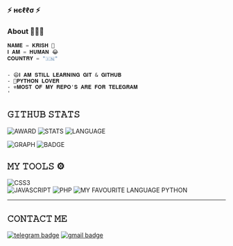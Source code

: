                      
### ⚡ нєℓℓσ ⚡

### About 🙋🏻‍♂️
```python
𝐍𝐀𝐌𝐄 = 𝐊𝐑𝐈𝐒𝐇 💖
𝐈 𝐀𝐌 = 𝐇𝐔𝐌𝐀𝐍 😂
𝐂𝐎𝐔𝐍𝐓𝐑𝐘 = "🇮🇳"
```
###

###
```
- 😄𝐈 𝐀𝐌 𝐒𝐓𝐈𝐋𝐋 𝐋𝐄𝐀𝐑𝐍𝐈𝐍𝐆 𝐆𝐈𝐓 & 𝐆𝐈𝐓𝐇𝐔𝐁
- 🥰𝐏𝐘𝐓𝐇𝐎𝐍 𝐋𝐎𝐕𝐄𝐑
- ⚜️𝐌𝐎𝐒𝐓 𝐎𝐅 𝐌𝐘 𝐑𝐄𝐏𝐎'𝐒 𝐀𝐑𝐄 𝐅𝐎𝐑 𝐓𝐄𝐋𝐄𝐆𝐑𝐀𝐌
'
```
## 𝙶𝙸𝚃𝙷𝚄𝙱 𝚂𝚃𝙰𝚃𝚂

![AWARD](https://github-profile-trophy.vercel.app/?username=D3KRISH)
![STATS](https://github-readme-stats.vercel.app/api?username=D3KRISH)
![LANGUAGE](https://github-readme-stats.vercel.app/api/top-langs/?username=D3KRISH)

![GRAPH](https://github-profile-summary-cards.vercel.app/api/cards/profile-details?username=D3KRISH&theme=vue)
![BADGE]( https://github-readme-streak-stats.herokuapp.com/?user=D3KRISH)
## 𝙼𝚈 𝚃𝙾𝙾𝙻𝚂 ⚙️
![CSS3](https://img.shields.io/badge/CSS3-1572B6?style=for-the-badge&logo=css3&logoColor=white)  
![JAVASCRIPT](https://img.shields.io/badge/JavaScript-323330?style=for-the-badge&logo=javascript&logoColor=F7DF1E)
![PHP](https://img.shields.io/badge/PHP-777BB4?style=for-the-badge&logo=php&logoColor=white)
![MY FAVOURITE LANGUAGE PYTHON](https://img.shields.io/badge/Python-FFD43B?style=for-the-badge&logo=python&logoColor=blue)

---
## 𝙲𝙾𝙽𝚃𝙰𝙲𝚃 𝙼𝙴 
[![telegram badge](https://img.shields.io/badge/Telegram-2CA5E0?style=for-the-badge&logo=telegram&logoColor=black)](https://t.me/D3_krish)
[![gmail badge](https://img.shields.io/badge/Gmail-D14836?style=for-the-badge&logo=gmail&logoColor=white)](legendmaster0535@gmail.com)


